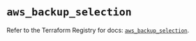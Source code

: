# `aws_backup_selection`

Refer to the Terraform Registry for docs: [`aws_backup_selection`](https://registry.terraform.io/providers/hashicorp/aws/5.56.1/docs/resources/backup_selection).
